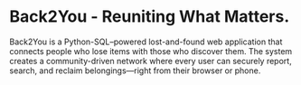 # Back2You - Reuniting What Matters.
Back2You is a Python-SQL–powered lost-and-found web application that connects people who lose items with those who discover them. The system creates a community-driven network where every user can securely report, search, and reclaim belongings—right from their browser or phone.
